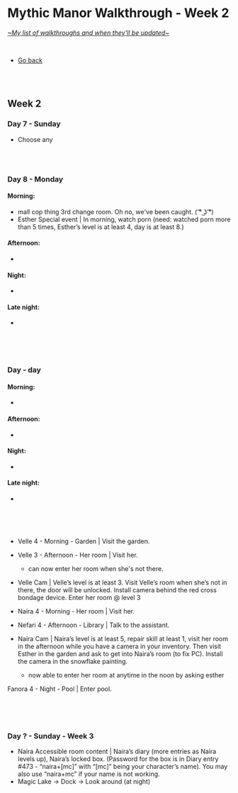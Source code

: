 # Mythic Manor Walkthrough - Week 2
[*\~My list of walkthroughs and when they'll be updated\~*](https://www.patreon.com/maimlain)

<br>

- [Go back](https://github.com/maim-lain/mythicmanor/blob/master/walkthrough.md)

<br>
<br>

## Week 2
### Day 7 - Sunday
- Choose any

<br>
<br>

### Day 8 - Monday

#### Morning:
- mall cop thing 3rd change room. Oh no, we've been caught. ( ͡° ͜ʖ ͡°)
- Esther Special event | In morning, watch porn (need: watched porn more than 5 times, Esther’s level is at least 4, day is at least 8.)

#### Afternoon:
- 

#### Night:
- 

#### Late night:
- 

<br>
<br>
<br>

### Day  - day
#### Morning:
- 

#### Afternoon:
- 

#### Night:
- 

#### Late night:
- 

<br>
<br>
<br>

- Velle 4 - Morning - Garden | Visit the garden.

- Velle 3 - Afternoon - Her room | Visit her.
    - can now enter her room when she's not there.
- Velle Cam | Velle’s level is at least 3. Visit Velle’s room when she’s not in there, the door will be unlocked. Install camera behind the red cross bondage device. Enter her room @ level 3
- Naira 4 - Morning - Her room | Visit her.
- Nefari 4 - Afternoon - Library | Talk to the assistant.
- Naira Cam | Naira’s level is at least 5, repair skill at least 1, visit her room in the afternoon while you have a camera in your inventory. Then visit Esther in the garden and ask to get into Naira’s room (to fix PC). Install the camera in the snowflake painting.
    - now able to enter her room at anytime in the noon by asking esther

Fanora 4 - Night - Pool | Enter pool.








<br>
<br>
<br>

### Day ? - Sunday - Week 3
- Naira Accessible room content | Naira’s diary (more entries as Naira levels up), Naira’s locked box. (Password for the box is in Diary entry #473 - “naira+[mc]” with “[mc]” being your character’s name). You may also use “naira+mc” if your name is not working.
- Magic Lake -> Dock -> Look around (at night)
